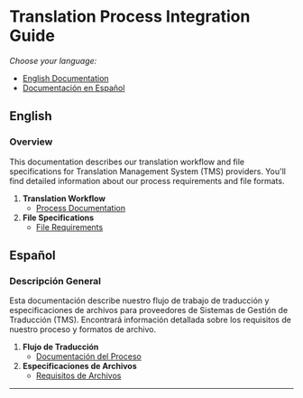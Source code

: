 # Translation Process Integration Guide

*Choose your language:*
- [English Documentation](#english)
- [Documentación en Español](#español)

## English

### Overview
This documentation describes our translation workflow and file specifications for Translation Management System (TMS) providers. You'll find detailed information about our process requirements and file formats.

1. **Translation Workflow**
   - [Process Documentation](./docs/workflows/README.en.md)
2. **File Specifications**
   - [File Requirements](./docs/files/README.en.md)

## Español

### Descripción General
Esta documentación describe nuestro flujo de trabajo de traducción y especificaciones de archivos para proveedores de Sistemas de Gestión de Traducción (TMS). Encontrará información detallada sobre los requisitos de nuestro proceso y formatos de archivo.

1. **Flujo de Traducción**
   - [Documentación del Proceso](./docs/workflows/README.es.md)
2. **Especificaciones de Archivos**
   - [Requisitos de Archivos](./docs/files/README.es.md)

---